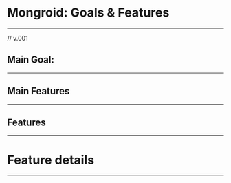 # Mongroid: Goals & Features

------
// v.001

## Main Goal:


------

## Main Features

---
## Features

---

# Feature details

---
